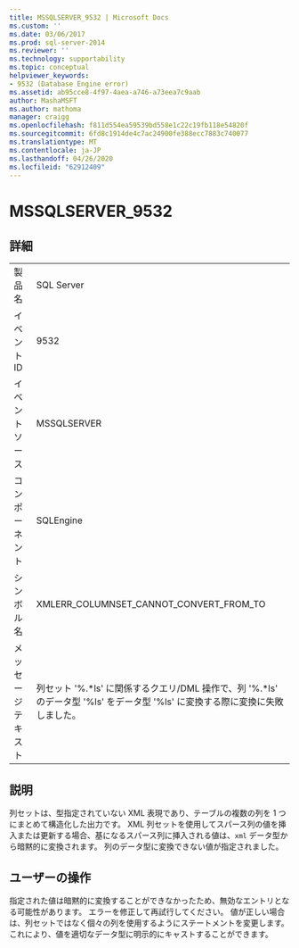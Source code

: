 ```yaml
---
title: MSSQLSERVER_9532 | Microsoft Docs
ms.custom: ''
ms.date: 03/06/2017
ms.prod: sql-server-2014
ms.reviewer: ''
ms.technology: supportability
ms.topic: conceptual
helpviewer_keywords:
- 9532 (Database Engine error)
ms.assetid: ab95cce8-4f97-4aea-a746-a73eea7c9aab
author: MashaMSFT
ms.author: mathoma
manager: craigg
ms.openlocfilehash: f811d554ea59539bd558e1c22c19fb118e54820f
ms.sourcegitcommit: 6fd8c1914de4c7ac24900fe388ecc7883c740077
ms.translationtype: MT
ms.contentlocale: ja-JP
ms.lasthandoff: 04/26/2020
ms.locfileid: "62912409"
---
```

# <a name="mssqlserver_9532"></a>MSSQLSERVER_9532
    
## <a name="details"></a>詳細  
  
|||  
|-|-|  
|製品名|SQL Server|  
|イベント ID|9532|  
|イベント ソース|MSSQLSERVER|  
|コンポーネント|SQLEngine|  
|シンボル名|XMLERR_COLUMNSET_CANNOT_CONVERT_FROM_TO|  
|メッセージ テキスト|列セット '%.*ls' に関係するクエリ/DML 操作で、列 '%.\*ls' のデータ型 '%ls' をデータ型 '%ls' に変換する際に変換に失敗しました。|  
  
## <a name="explanation"></a>説明  
 列セットは、型指定されていない XML 表現であり、テーブルの複数の列を 1 つにまとめて構造化した出力です。 XML 列セットを使用してスパース列の値を挿入または更新する場合、基になるスパース列に挿入される値は、`xml` データ型から暗黙的に変換されます。 列のデータ型に変換できない値が指定されました。  
  
## <a name="user-action"></a>ユーザーの操作  
 指定された値は暗黙的に変換することができなかったため、無効なエントリとなる可能性があります。 エラーを修正して再試行してください。 値が正しい場合は、列セットではなく個々の列を使用するようにステートメントを変更します。 これにより、値を適切なデータ型に明示的にキャストすることができます。  
  
  
